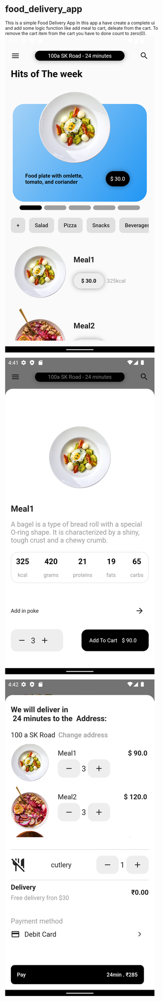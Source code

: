 # food_delivery_app

This is a simple Food Delivery App
In this app a have create a complete ui and add some logic function like add meal to cart, deleate from the cart. To remove the cart item from the  cart you have to done count to zero(0).
![](app_image/img1.png)

![](app_image/img2.png)

![](app_image/img3.png)
